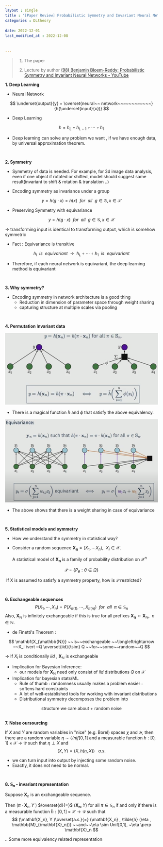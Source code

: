 ```yaml
---
layout : single
title : '[Paper Review] Probabilistic Symmetry and Invariant Neural Networks'
categories : DLtheory

date: 2022-12-01
last_modified_at : 2022-12-08


---
```


>1. The paper 
>
>2. Lecture by author [(98) Benjamin Bloem-Reddy: Probabilistic Symmetry and Invariant Neural Networks - YouTube](https://www.youtube.com/watch?v=u8Jt1HkWTn4)

**1. Deep Learning**

- Neural Network

$$
\underset{output}{y} = \overset{neural~~ network~~~~~~~~~~~~}{h(\underset{input}{x})}
$$

- Deep Learning

$$
h = h_L \circ h_{L-1} \circ \cdots \circ h_1
$$

- Deep learning can solve any problem we want , if we have enough data, by universal approximation theorem.

<br>



**2. Symmetry**

- Symmetry of data is needed. For example, for 3d image data analysis, even if one object if rotated or shifted, model should suggest same result(invariant to shift & rotation & translation ..)

- Encoding symmetry as invariance under a group

$$
y = h(g \cdot x) = h(x) ~~for~~all ~~g \in \mathcal{G}, x\in \mathcal {X}
$$

- Preserving Symmetry with equivariance

$$
y = h(g \cdot x) ~~for~~all ~~g \in \mathcal{G}, x\in \mathcal {X}
$$

$\rightarrow$ transforming input is identical to transforming output, which is somehow symmetric

- Fact : Equivariance is transitive

$$
h_l ~~is~~equivariant ~~\rightarrow ~~h_L \circ \cdots \circ h_1 ~~is~~equivariant
$$

- Therefore, if each neural network is equivariant, the deep learning method is equivariant

  <Br>

  

**3. Why symmetry?**

- Encoding symmetry in network architecture is a good thing
  - Reduction in dimension of parameter space through weight sharing
  - capturing structure at multiple scales via pooling

<br>



**4. Permutation Invariant data**

![image-20221201011043227](https://raw.githubusercontent.com/whatsdata/assets/main/img/2022-11/image-20221201011043227.png)

- There is a magical function $\tilde{h}$ and $\phi$ that satisfy the above equivalency.

![image-20221201011021047](https://raw.githubusercontent.com/whatsdata/assets/main/img/2022-11/image-20221201011021047.png)

- The above shows that there is a weight sharing in case of equivariance

<br>



**5. Statistical models and symmetry**

- How we understand the symmetry in statistical way?

- Consider a random sequence $\mathbf{X_n} = (X_1 , \cdots X_n), ~~X{_i \in \mathcal{X}}$.

  A statistical model of $\mathbf{X_n}$ is a family of probability distribution on $\mathcal{X}^n$

$$
\mathcal{P} = \{ P_\theta : \theta \in \Omega  \}
$$

​		If X is assumed to satisfy a symmetry property, how is $\mathcal{P}$ restricted?

<br>



**6. Exchangeable sequences**
$$
P(X_1 ,\cdots , X_n) = P(X_{\pi (1)} , \cdots , X_{\pi (n)}) ~~for~~all ~~\pi \in \mathbb{S}_n
$$
Also, $\mathbf{X_{\mathbb{N}}}$ is infinitely exchangeable if this is true for all prefixes $\mathbf{X_n} \subset \mathbf{X_{\mathbb{N}}} , ~~n \in \mathbb{N}$.



- de Finetti's Theorem : 

$$
\mathbf{X_{\mathbb{N}}} ~~is~~exchangeable ~~\longleftrightarrow ~~X_i \vert ~Q \overset{iid}{\sim} Q ~~for~~some~~random~~Q
$$

$\longrightarrow$ If $X_i$ is conditionally $iid$ , $\mathbf{X_{\mathbb{N}}}$ is exchangeable



- Implication for Bayesian Inference:
  - our models for $\mathbf{X_{\mathbb{N}}}$ need only consist of $iid$ distributions $Q$ on $\mathcal{X}$
- Implication for bayesian stats/ML
  - Rule of thumb : randomness usually makes a problem easier : softens hard constraints
  - A lot of well-established tools for working with invariant distributions
  - Distributional symmetry decomposes the problem into 

<center> structure we care about + random noise </center>

<br>



**7. Noise oursourcing**

If $X$ and $Y$ are random variables in "nice" (e.g. Borel) spaces $\chi$ and $\mathcal{Y}$, then there are a random variable $\eta \sim Unif [0,1]$ and a measurable function $h : [0,1] \times \mathcal{X} ~\rightarrow ~ \mathcal{Y}$ such that $\eta \perp X$ and 
$$
(X,Y) = (X, h(\eta, X))~~~ a.s.
$$

- we can turn input into output by injecting some random noise.
- Exactly, it does not need to be normal. 

<br>



**8. $\mathbb{S}_n$ - invariant representation**

Suppose $\mathbf{X}_n$ is an exchangeable sequence. 

Then ($\pi \cdot \mathbf{X}_n , Y$ ) $\overset{d}{=}$ ($\mathbf{X_n} , Y$) for all $\pi \in \mathbb{S}_n$ if and only if there is a measurable function $\tilde{h}  : [0,1] \times \mathcal{X} \rightarrow \mathcal {Y}$  such that 
$$
(\mathbf{X_n}, Y )\overset{a.s.}{=} (\mathbf{X_n} , \tilde{h} (\eta , \mathbb{M}_{\mathbf{X}_n}))  ~~and~~\eta \sim Unif[0,1], ~\eta \perp \mathbf{X}_n 
$$


.. Some more equivalency related representation